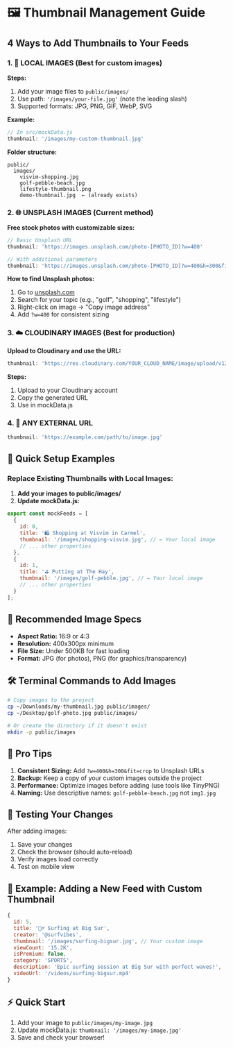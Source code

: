 # 🖼️ Thumbnail Management Guide

## 4 Ways to Add Thumbnails to Your Feeds

### 1. 📁 **LOCAL IMAGES** (Best for custom images)

**Steps:**
1. Add your image files to `public/images/`
2. Use path: `'/images/your-file.jpg'` (note the leading slash)
3. Supported formats: JPG, PNG, GIF, WebP, SVG

**Example:**
```javascript
// In src/mockData.js
thumbnail: '/images/my-custom-thumbnail.jpg'
```

**Folder structure:**
```
public/
  images/
    visvim-shopping.jpg
    golf-pebble-beach.jpg
    lifestyle-thumbnail.png
    demo-thumbnail.jpg  ← (already exists)
```

### 2. 🌐 **UNSPLASH IMAGES** (Current method)

**Free stock photos with customizable sizes:**

```javascript
// Basic Unsplash URL
thumbnail: 'https://images.unsplash.com/photo-[PHOTO_ID]?w=400'

// With additional parameters
thumbnail: 'https://images.unsplash.com/photo-[PHOTO_ID]?w=400&h=300&fit=crop'
```

**How to find Unsplash photos:**
1. Go to [unsplash.com](https://unsplash.com)
2. Search for your topic (e.g., "golf", "shopping", "lifestyle")
3. Right-click on image → "Copy image address"
4. Add `?w=400` for consistent sizing

### 3. ☁️ **CLOUDINARY IMAGES** (Best for production)

**Upload to Cloudinary and use the URL:**

```javascript
thumbnail: 'https://res.cloudinary.com/YOUR_CLOUD_NAME/image/upload/v1234567890/your-image.jpg'
```

**Steps:**
1. Upload to your Cloudinary account
2. Copy the generated URL
3. Use in mockData.js

### 4. 🔗 **ANY EXTERNAL URL**

```javascript
thumbnail: 'https://example.com/path/to/image.jpg'
```

## 🎯 **Quick Setup Examples**

### Replace Existing Thumbnails with Local Images:

1. **Add your images to public/images/**
2. **Update mockData.js:**

```javascript
export const mockFeeds = [
  {
    id: 0,
    title: '🛍️ Shopping at Visvim in Carmel',
    thumbnail: '/images/shopping-visvim.jpg', // ← Your local image
    // ... other properties
  },
  {
    id: 1,
    title: '⛳ Putting at The Hay',
    thumbnail: '/images/golf-pebble.jpg', // ← Your local image
    // ... other properties
  }
];
```

## 📏 **Recommended Image Specs**

- **Aspect Ratio:** 16:9 or 4:3
- **Resolution:** 400x300px minimum
- **File Size:** Under 500KB for fast loading
- **Format:** JPG (for photos), PNG (for graphics/transparency)

## 🛠️ **Terminal Commands to Add Images**

```bash
# Copy images to the project
cp ~/Downloads/my-thumbnail.jpg public/images/
cp ~/Desktop/golf-photo.jpg public/images/

# Or create the directory if it doesn't exist
mkdir -p public/images
```

## 🎨 **Pro Tips**

1. **Consistent Sizing:** Add `?w=400&h=300&fit=crop` to Unsplash URLs
2. **Backup:** Keep a copy of your custom images outside the project
3. **Performance:** Optimize images before adding (use tools like TinyPNG)
4. **Naming:** Use descriptive names: `golf-pebble-beach.jpg` not `img1.jpg`

## 🚀 **Testing Your Changes**

After adding images:
1. Save your changes
2. Check the browser (should auto-reload)
3. Verify images load correctly
4. Test on mobile view

## 📱 **Example: Adding a New Feed with Custom Thumbnail**

```javascript
{
  id: 5,
  title: '🏄‍♂️ Surfing at Big Sur',
  creator: '@surfvibes',
  thumbnail: '/images/surfing-bigsur.jpg', // Your custom image
  viewCount: '15.2K',
  isPremium: false,
  category: 'SPORTS',
  description: 'Epic surfing session at Big Sur with perfect waves!',
  videoUrl: '/videos/surfing-bigsur.mp4'
}
```

## ⚡ **Quick Start**

1. Add your image to `public/images/my-image.jpg`
2. Update mockData.js: `thumbnail: '/images/my-image.jpg'`
3. Save and check your browser! 